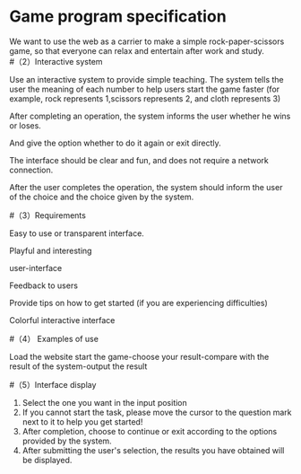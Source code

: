 # Game program specification                               

We want to use the web as a carrier to make a simple rock-paper-scissors game, so that everyone can relax and entertain after work and study.                                         
#（2）Interactive system  

                                    
Use an interactive system to provide simple teaching. The system tells the user the meaning of each number to help users start the game faster (for example, rock represents 1,scissors represents 2, and cloth represents 3)
            
After completing an operation, the system informs the user whether he wins or loses.
             
And give the option whether to do it again or exit directly.
            
The interface should be clear and fun, and does not require a network connection.
                    
After the user completes the operation, the system should inform the user of the choice and the choice given by the system.

#（3）Requirements                                                  

  
Easy to use or transparent interface.
                     

Playful and interesting 
             
user-interface
              
Feedback to users
                
Provide tips on how to get started (if you are experiencing difficulties)
               
Colorful interactive interface

#（4） Examples of use             

Load the website start the game-choose your result-compare with the result of the system-output the result

#（5）Interface display           
                               
                
1. Select the one you want in the input position                                                    
2. If you cannot start the task, please move the cursor to the question mark next to it to help you get started!                                                     
3. After completion, choose to continue or exit according to the options provided by the system.                                            
4. After submitting the user's selection, the results you have obtained will be displayed. 
